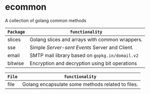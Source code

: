 # ecommon

A collection of golang common methods

| `Package` | `functionality`                                 |
|-----------|-------------------------------------------------|
| slices    | Golang slices and arrays with common wrappers.  |
| sse       | Simple *Server-sent Events* Server and Client.  |
| email     | SMTP mail library based on `gopkg.in/domail.v2` |
| bitwise   | Encryption and decryption using bit operations |


| `File`    | `functionality`                                   |
|-----------|---------------------------------------------------|
| file      | Golang encapsulate some methods related to files. |